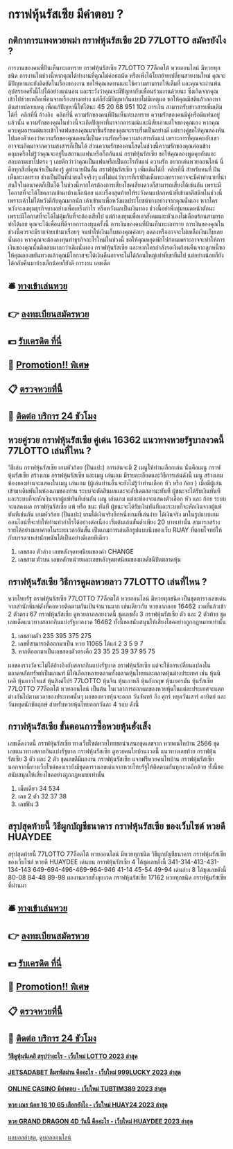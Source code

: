 # กราฟหุ้นรัสเซีย มีคำตอบ ?
## กติกาการแทงหวยพม่า กราฟหุ้นรัสเซีย 2D 77LOTTO สมัครยังไง ?
การงานของคนที่ฝันเห็นทะเลทราย กราฟหุ้นรัสเซีย 77LOTTO 77ล็อตโต้ หวยออนไลน์ มีหวยทุกชนิด การงานในช่วงนี้หากคุณได้ทำงานที่คุณไม่ค่อยถนัด หรือเพิ่งได้โยกย้ายเปลี่ยนสายงานใหม่ คุณจะมีปัญหาและยังติดขัดในเรื่องของงาน ขอให้คุณอดทนและใช้ความสามารถให้เต็มที่ และคุณจะผ่านพ้นอุปสรรคครั้งนี้ไปได้อย่างแน่นอน และระวังว่าคุณจะมีปัญหากับเพื่อนร่วมงานด้วยนะ ซึ่งเกิดจากคุณเข้าไปช่วยเหลือเพื่อนจากเรื่องบางอย่าง แต่ก็ยังมีปัญหากันแบบไม่มีเหตุผล ขอให้คุณมีสติแล้วลองหาต้นสายปลายเหตุ เพื่อแก้ปัญหานี้ให้ได้นะ
45 20 68 951 102
การเงิน
สามารถรับข่าวสารเพิ่มเติมได้ที่  คลิกที่นี่
อ้างอิง  คลิกที่นี่
ความรักของคนที่ฝันเห็นทะเลทราย ความรักของคนมีคู่หรือมีแฟนอยู่แล้วนั้น ความรักของคุณในช่วงนี้จะเกิดปัญหาที่มาจากอารมณ์และนิสัยเอาแต่ใจของคุณเอง หากคุณควบคุมอารมณ์และเข้าใจแฟนของคุณมากขึ้นรักของคุณจะราบรื่นเป็นอย่างดี แต่บางคู่ขอให้คุณลองหันไปมองตัวเองว่าความรักของคุณตอนนี้เป็นความรักหรือความสงสารกันแน่ เพราะการที่คุณคบกับเขาอาจจะเกิดมาจากความสงสารก็เป็นได้ ส่วนความรักของคนโสดในช่วงนี้ความรักของคุณค่อนข้างคลุมเครือไม่รู้ว่าคุณจะอยู่ในสถานะแฟนหรือกิ๊กกันแน่ กราฟหุ้นรัสเซีย ขอให้คุณลองพูดคุยกันและสอบถามเขาไปตรง ๆ เลยดีกว่าว่าคุณเป็นแฟนหรือเป็นอะไรกันแน่
ความรัก
อยากเล่นหวยออนไลน์ นี่คือทุกสิ่งที่คุณจำเป็นต้องรู้
ดูทำนายฝันอื่น กราฟหุ้นรัสเซีย ๆ เพิ่มเติมได้ที่  คลิกที่นี่
สำหรับคนที่ ฝันเห็นทะเลทราย ช่างเป็นฝันที่น่าสนใจจริงๆ แต่ไม่แน่ว่าการที่เราฝันเห็นทะเลทรายอาจจะมีคำทำนายที่น่าสนใจในอนาคตก็เป็นได้ ในช่วงนี้หากใครต้องการเสี่ยงโชคเสี่ยงดวงก็สามารถเสี่ยงได้เช่นกัน เพราะมีโอกาสที่จะได้โชคลาภเข้ามาบ้างเล็กน้อย และเรื่องสุดท้ายให้ระวังคนแปลกหน้าที่เข้ามาตีสนิทในช่วงนี้เพราะเค้าไม่ได้หวังดีกับคุณมากนัก เค้าเข้ามาเพื่อหวังผลประโยชน์บางอย่างจากคุณนั่นเอง หากใครหวังจะลงทุนธุรกิจบางอย่างเพื่อเกร็งกำไร หรือหวังผลเป็นเงินทอง ช่วงนี้อย่าพึ่งทุ่มหมดหน้าตักนะ เพราะมีโอกาสที่จะได้ไม่คุ้มกับที่จะต้องเสียไป แต่ถ้าลงทุนเพื่อเอาสังคมและตัวเองไม่เดือดร้อนสามารถทำได้เลย คุณจะได้เพื่อนที่ดีจากการลงทุนครั้งนี้
การเงินของคนที่ฝันเห็นทะเลทราย การเงินของคุณในช่วงนี้ควรจะมีรายจ่ายเข้ามาเรื่อยๆ จนทำให้เงินเก็บของคุณค่อยๆ ลดลงหรืออาจจะไม่เหลือเงินเก็บเลยนั่นเอง หากคุณจะต้องลงทุนทำธุรกิจอะไรใหม่ในช่วงนี้ ขอให้คุณหยุดพักไปก่อนเพราะอาจจะทำให้การเงินของคุณนั้นติดลบมากกว่าเดิมนั่นเอง กราฟหุ้นรัสเซีย และหากใครกำลังรอเงินก้อนคืนจากลูกหนี้ขอให้คุณลองขยันทวงแล้วคุณมีโอกาสจะได้เงินคืนอาจจะไม่ได้ก้อนใหญ่เท่าที่เขายืมไป แต่อย่างน้อยก็ยังได้กลับคืนมาบ้างเล็กน้อยก็ยังดี
การงาน
เลขเด็ด

## 🛎 [ทางเข้าเล่นหวย](https://bit.ly/3BG5bNw)
## 👉 [ลงทะเบียนสมัครหวย](https://bit.ly/3BG5bNw)
## 💵 [รับเครดิต ที่นี่](https://bit.ly/3C3mvgS)
## 👑 [Promotion!! พิเศษ](https://bit.ly/3C3mvgS)
## 📋 [ตรวจหวยที่นี้](https://bit.ly/3C3mvgS)
## 📱 [ติดต่อ บริการ 24 ชัวโมง](https://bit.ly/3C3mvgS)

## หวยคู่รวย กราฟหุ้นรัสเซีย คู่เด่น 16362 แนวทางหวยรัฐบาลงวดนี้ 77LOTTO เล่นที่ไหน ?
วิธีเล่น กราฟหุ้นรัสเซีย เกมหัวก้อย (ปั่นแปะ) การเล่นจะมี 2 เมนูให้ท่านเลือกเล่น นั่นคือเมนู กราฟหุ้นรัสเซีย สร้างเกม กราฟหุ้นรัสเซีย และเมนู เล่นเกม มีรายละเอียดและวิธีการเล่นดังนี้
เมนู สร้างเกม
ห้องของท่านจะแสดงในเมนู เล่นเกม (ผู้เล่นท่านอื่นจะยังไม่รู้ว่าท่านเลือก หัว หรือ ก้อย ) เมื่อมีผู้เล่นเข้ามาเดิมพันในห้องเกมของท่าน ระบบจะตัดสินผลและจะอัปเดตสถานะทันที ผู้ชนะจะได้รับเงินทันทีและระบบก็จะหักเงินจากผู้แพ้ทันทีเช่นกัน
เมนู เล่นเกม
แต่ละห้องจะแสดงตัวเลือก หัว และ ก้อย
ระบบจะแสดงผล กราฟหุ้นรัสเซีย แพ้ หรือ ชนะ ทันที ผู้ชนะจะได้รับเงินทันทีและระบบก็จะหักเงินจากผู้แพ้ทันทีเช่นกัน
เกมหัวก้อย (ปั่นแปะ) เกมได้เงินจริงอีกหนึ่งเกมที่เล่นง่าย ได้เงินจริง มาในรูปแบบเกมออนไลน์ที่จะทำให้ท่านทำกำไรได้อย่างต่อเนื่อง เริ่มต้นเล่นขั้นต่ำเพียง 20 บาทเท่านั้น สามารถสร้างรายได้อย่างมหาศาลในระยะเวลาอันสั้น เป็นเกมการเล่นอีกรูปแบบนึงของเว็บ RUAY ที่ตอบโจทย์ให้กับบรรดาเหล่านักพนันได้เป็นอย่างดีเลยทีเดียว
1. เลขสอง ตัวล่าง เลขหลังจุดทศนิยมของค่า CHANGE
2. เลขสาม ตัวบน เลขหลักหน่วยและเลขหลังจุดทศนิยมของผลดัชนีปิดตลาดหุ้น

## กราฟหุ้นรัสเซีย วิธีการดูผลหวยลาว 77LOTTO เล่นที่ไหน ?
หวยไทยรัฐ กราฟหุ้นรัสเซีย 77LOTTO 77ล็อตโต้ หวยออนไลน์ มีหวยทุกชนิด เป็นชุดตารางเลขเด่นจากสำนักพิมพ์ดังที่คอหวยติดตามกันเป้นจำนวนมาก เช่นเดียวกับ หวยลาภลอย 16462 งวดที่แล้วเข้า 2 ตัวตรง 67 กราฟหุ้นรัสเซีย ดูหวยลาภลอยงวดนี้ ชุดเลขทั้ง 3 กราฟหุ้นรัสเซีย ตัว และ 2 ตัวท้าย ชุดเลขเด็ดแนวทางสลากกินแบ่งรัฐบาลงวด 16462 ทั้งนี้ขอสนับสนุนให้เสี่ยงโชคอย่างถูกกฎหมายเท่านั้น
1. เลขสามตัว 235 395 375 275
2. เลขที่สามารถตีออกมาเป็น หวย 11065 ได้แก่ 2 3 5 9 7
3. หากตีออกมาเป็นเลขสองตัวตรงคือ 23 35 25 39 37 95 75

ผลของรางวัลจะไม่ได้อ้างอิงกับสลากกินแบ่งรัฐบาล กราฟหุ้นรัสเซีย แต่จะใช้การเปลี่ยนแปลงในตลาดหลักทรัพย์เป็นเกณฑ์ มีให้เลือกหลายตลาดทั้งตลาดหุ้นไทยและตลาดหุ้นต่างประเทศ เช่น หุ้นนิเคอิ หุ้นดาวโจนส์ หุ้นสิงค์โปร์ 77LOTTO หุ้นจีน หุ้นเกาหลี หุ้นอังกฤษ หุ้นเยอรมัน หุ้นรัสเซีย 77LOTTO 77ล็อตโต้ หวยออนไลน์ เป็นต้น ในเวลาการออกผลของหวยหุ้นในแต่ละประเทศจะแตกต่างกันไปตามเวลาของประเทศนั้นๆ ผลของหวยหุ้นจะออก วันจันทร์ ถึง ศุกร์ หยุดวันเสาร์ อาทิตย์ และวันหยุดนักขัตฤกษ์ สำหรับหวยหุ้นไทยออกวันละ 4 รอบ ดังนี้

## กราฟหุ้นรัสเซีย ขั้นตอนการซื้อหวยหุ้นฮั่งเส็ง
เลขเด็ดงวดนี้ กราฟหุ้นรัสเซีย ทางเว็บไซต์หวยไทยขอนำเสนอชุดเลขจาก หวยคนไทบ้าน 2566 ชุดเลขแนวทางสลากกินแบ่งรัฐบาล กราฟหุ้นรัสเซีย ดูหวยคนไทบ้านงวดนี้ แนวทางเลขท้าย กราฟหุ้นรัสเซีย 3 ตัว และ 2 ตัว ชุดเลขดีมีผลงาน กราฟหุ้นรัสเซีย แจกฟรีหวยคนไทบ้าน กราฟหุ้นรัสเซีย นอกจากนี้ทางเว็บไซต์ของเรายังมีชุดตารางเลขเด่นจากหวยไทยรัฐให้ติดตามกันทุกงวดอีกด้วย ทั้งนี้ขอสนับสนุนให้เสี่ยงโชคอย่างถูกกฎหมายเท่านั้น
1. เม็ดเดียว 34 534
2. เลข 2 ตัว 32 37 38
3. เลขฟัน 3

## สรุปสุดท้ายนี้ วิธีผูกบัญชีธนาคาร กราฟหุ้นรัสเซีย ของเว็บไซต์ หวยดี HUAYDEE
สรุปสุดท้ายนี้ 77LOTTO 77ล็อตโต้ หวยออนไลน์ มีหวยทุกชนิด วิธีผูกบัญชีธนาคาร กราฟหุ้นรัสเซีย ของเว็บไซต์ หวยดี HUAYDEE เด่นบน กราฟหุ้นรัสเซีย 4 ได้ชุดเลขดังนี้
341-314-413-431-134-143
649-694-496-469-964-946
41-14
45-54
49-94
เด่นล่าง 8 ได้ชุดเลขดังนี้
80-08
84-48
89-98
ผลงานหวยสั่งลุยงวด กราฟหุ้นรัสเซีย 17162 หวยทุกชนิด กราฟหุ้นรัสเซีย ที่ผ่านมา

## 🛎 [ทางเข้าเล่นหวย](https://bit.ly/3BG5bNw)
## 👉 [ลงทะเบียนสมัครหวย](https://bit.ly/3BG5bNw)
## 💵 [รับเครดิต ที่นี่](https://bit.ly/3C3mvgS)
## 👑 [Promotion!! พิเศษ](https://bit.ly/3C3mvgS)
## 📋 [ตรวจหวยที่นี้](https://bit.ly/3C3mvgS)
## 📱 [ติดต่อ บริการ 24 ชัวโมง](https://bit.ly/3C3mvgS)

#### [วิธีดูหุ้นนิเคอิ สรุปว่าอะไร - เว็บใหม่ LOTTO 2023 ล่าสุด](https://atom.io/themes/วิธีดูหุ้นนิเคอิ%20สรุปว่าอะไร%20-%20เว็บใหม่%20lotto%202023%20ล่าสุด)
#### [JETSADABET ลืมรหัสผ่าน คืออะไร - เว็บใหม่ 999LUCKY 2023 ล่าสุด](https://atom.io/themes/jetsadabet%20ลืมรหัสผ่าน%20คืออะไร%20-%20เว็บใหม่%20999lucky%202023%20ล่าสุด)
#### [ONLINE CASINO มีคำตอบ - เว็บใหม่ TUBTIM389 2023 ล่าสุด](https://atom.io/themes/online%20casino%20มีคำตอบ%20-%20เว็บใหม่%20tubtim389%202023%20ล่าสุด)
#### [หวย เณร น้อย 16 10 65 เลือกยังไง - เว็บใหม่ HUAY24 2023 ล่าสุด](https://atom.io/themes/หวย%20เณร%20น้อย%2016%2010%2065%20เลือกยังไง%20-%20เว็บใหม่%20huay24%202023%20ล่าสุด)
#### [หวย GRAND DRAGON 4D วันนี้ คืออะไร - เว็บใหม่ HUAYDEE 2023 ล่าสุด](https://atom.io/themes/หวย%20grand%20dragon%204d%20วันนี้%20คืออะไร%20-%20เว็บใหม่%20huaydee%202023%20ล่าสุด)

[ผลบอลล่าสุด](https://siamsport.tv "ผลบอลล่าสุด"), [ดูบอลออนไลน์](https://siamsport.tv/ดูบอลสด "ดูบอลออนไลน์")